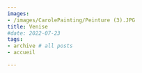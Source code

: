 ```yaml
---
images:
- /images/CarolePainting/Peinture (3).JPG
title: Venise
#date: 2022-07-23
tags:
- archive # all posts
- accueil

---
```

